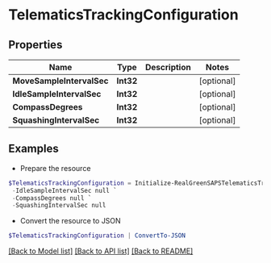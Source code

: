 # TelematicsTrackingConfiguration
## Properties

Name | Type | Description | Notes
------------ | ------------- | ------------- | -------------
**MoveSampleIntervalSec** | **Int32** |  | [optional] 
**IdleSampleIntervalSec** | **Int32** |  | [optional] 
**CompassDegrees** | **Int32** |  | [optional] 
**SquashingIntervalSec** | **Int32** |  | [optional] 

## Examples

- Prepare the resource
```powershell
$TelematicsTrackingConfiguration = Initialize-RealGreenSAPSTelematicsTrackingConfiguration  -MoveSampleIntervalSec null `
 -IdleSampleIntervalSec null `
 -CompassDegrees null `
 -SquashingIntervalSec null
```

- Convert the resource to JSON
```powershell
$TelematicsTrackingConfiguration | ConvertTo-JSON
```

[[Back to Model list]](../README.md#documentation-for-models) [[Back to API list]](../README.md#documentation-for-api-endpoints) [[Back to README]](../README.md)

